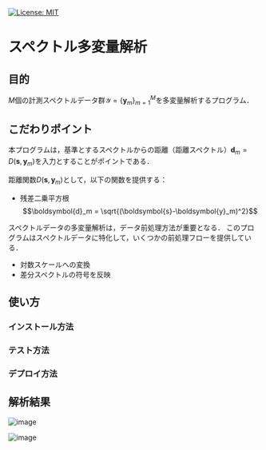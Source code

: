 [![License: MIT](https://img.shields.io/badge/License-MIT-yellow.svg)](https://opensource.org/licenses/MIT)

# スペクトル多変量解析

## 目的

$M$個の計測スペクトルデータ群$`\mathcal{Y}=\{\boldsymbol{y}_m\}_{m=1}^{M}`$を多変量解析するプログラム．

## こだわりポイント

本プログラムは，基準とするスペクトルからの距離（距離スペクトル）$`\boldsymbol{d}_m=D(\boldsymbol{s}, \boldsymbol{y}_m)`$を入力とすることがポイントである．

距離関数$`D(\boldsymbol{s}, \boldsymbol{y}_m)`$として，以下の関数を提供する：
- 残差二乗平方根
$$\boldsymbol{d}_m = \sqrt{(\boldsymbol{s}-\boldsymbol{y}_m)^2}$$

スペクトルデータの多変量解析は，データ前処理方法が重要となる．
このプログラムはスペクトルデータに特化して，いくつかの前処理フローを提供している．
- 対数スケールへの変換
- 差分スペクトルの符号を反映

## 使い方
### インストール方法
### テスト方法
### デプロイ方法

## 解析結果

![image](https://github.com/murakami9916/Spectral-Multivariate-Analysis/assets/34080190/f8b0488b-9a4a-4f34-9d1e-fa4232d49c1e)

![image](https://github.com/murakami9916/Spectral-Multivariate-Analysis/assets/34080190/16220edd-0587-4fca-b024-8d28f3cfd772)

